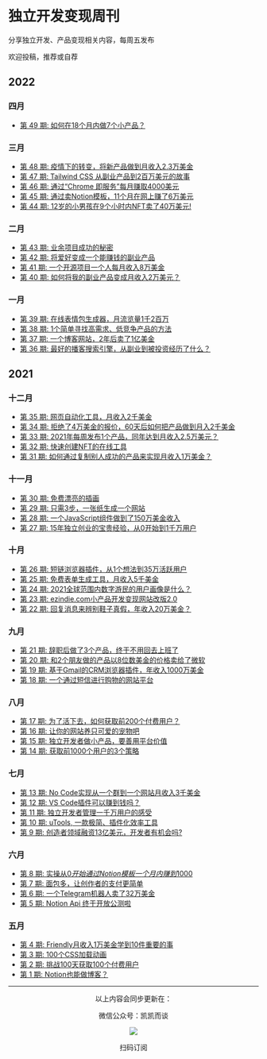 # 独立开发变现周刊
分享独立开发、产品变现相关内容，每周五发布

欢迎投稿，推荐或自荐

## 2022

### 四月

*  [第 49 期: 如何在18个月内做7个小产品？ ](https://github.com/ljinkai/weekly/blob/main/2022/issue-49.md) 

### 三月

*  [第 48 期: 疫情下的转变，将新产品做到月收入2.3万美金 ](https://github.com/ljinkai/weekly/blob/main/2022/issue-48.md) 
*  [第 47 期: Tailwind CSS 从副业产品到2百万美元的故事 ](https://github.com/ljinkai/weekly/blob/main/2022/issue-47.md) 
*  [第 46 期: 通过“Chrome 即服务”每月赚取4000美元 ](https://github.com/ljinkai/weekly/blob/main/2022/issue-46.md) 
*  [第 45 期: 通过卖Notion模板，11个月在网上赚了6万美元 ](https://github.com/ljinkai/weekly/blob/main/2022/issue-45.md) 
*  [第 44 期: 12岁的小男孩在9个小时内NFT卖了40万美元! ](https://github.com/ljinkai/weekly/blob/main/2022/issue-44.md) 

### 二月

*  [第 43 期: 业余项目成功的秘密 ](https://github.com/ljinkai/weekly/blob/main/2022/issue-43.md) 
*  [第 42 期: 将爱好变成一个能赚钱的副业产品 ](https://github.com/ljinkai/weekly/blob/main/2022/issue-42.md) 
*  [第 41 期: 一个开源项目一个人每月收入8万美金 ](https://github.com/ljinkai/weekly/blob/main/2022/issue-41.md) 
*  [第 40 期: 如何将我的副业产品变成月收入2万美元？ ](https://github.com/ljinkai/weekly/blob/main/2022/issue-40.md) 

### 一月

*  [第 39 期: 在线表情包生成器，月流览量1千2百万 ](https://github.com/ljinkai/weekly/blob/main/2022/issue-39.md) 
*  [第 38 期: 1个简单寻找高需求、低竞争产品的方法 ](https://github.com/ljinkai/weekly/blob/main/2022/issue-38.md) 
*  [第 37 期: 一个博客网站，2年后卖了1亿美金 ](https://github.com/ljinkai/weekly/blob/main/2022/issue-37.md) 
*  [第 36 期: 最好的播客搜索引擎，从副业到被投资经历了什么？ ](https://github.com/ljinkai/weekly/blob/main/2022/issue-36.md) 

## 2021

### 十二月

*  [第 35 期: 网页自动化工具，月收入2千美金 ](https://github.com/ljinkai/weekly/blob/main/2021/issue-35.md) 
*  [第 34 期: 拒绝了4万美金的报价，60天后如何把产品做到月入2千美金 ](https://github.com/ljinkai/weekly/blob/main/2021/issue-34.md) 
*  [第 33 期: 2021年每周发布1个产品，同年达到月收入2.5万美元？ ](https://github.com/ljinkai/weekly/blob/main/2021/issue-33.md) 
*  [第 32 期: 快速创建NFT的在线工具 ](https://github.com/ljinkai/weekly/blob/main/2021/issue-32.md) 
*  [第 31 期: 如何通过复制别人成功的产品来实现月收入1万美金？](https://github.com/ljinkai/weekly/blob/main/2021/issue-31.md) 

### 十一月

*  [第 30 期: 免费漂亮的插画](https://github.com/ljinkai/weekly/blob/main/2021/issue-30.md) 
*  [第 29 期: 只需3步，一张纸生成一个网站](https://github.com/ljinkai/weekly/blob/main/2021/issue-29.md) 
*  [第 28 期: 一个JavaScript组件做到了150万美金收入](https://github.com/ljinkai/weekly/blob/main/2021/issue-28.md) 
*  [第 27 期: 15年独立创业的宝贵经验，从0开始到1千万用户](https://github.com/ljinkai/weekly/blob/main/2021/issue-27.md) 

### 十月

*  [第 26 期: 短链浏览器插件，从1个想法到35万活跃用户](https://github.com/ljinkai/weekly/blob/main/2021/issue-26.md) 
*  [第 25 期: 免费表单生成工具，月收入5千美金](https://github.com/ljinkai/weekly/blob/main/2021/issue-25.md) 
*  [第 24 期: 2021全球范围内数字游民的用户画像是什么？](https://github.com/ljinkai/weekly/blob/main/2021/issue-24.md) 
*  [第 23 期: ezindie.com小产品开发变现网站改版2.0](https://github.com/ljinkai/weekly/blob/main/2021/issue-23.md) 
*  [第 22 期: 回复消息来辨别鞋子真假，年收入20万美金？](https://github.com/ljinkai/weekly/blob/main/2021/issue-22.md) 

### 九月

*  [第 21 期: 辞职后做了3个产品，终于不用回去上班了](https://github.com/ljinkai/weekly/blob/main/2021/issue-21.md) 
*  [第 20 期: 和2个朋友做的产品以8位数美金的价格卖给了微软](https://github.com/ljinkai/weekly/blob/main/2021/issue-20.md) 
*  [第 19 期: 基于Gmail的CRM浏览器插件，年收入1000万美金](https://github.com/ljinkai/weekly/blob/main/2021/issue-19.md) 
*  [第 18 期: 一个通过短信进行购物的网站平台](https://github.com/ljinkai/weekly/blob/main/2021/issue-18.md) 

### 八月

*  [第 17 期: 为了活下去，如何获取前200个付费用户？](https://github.com/ljinkai/weekly/blob/main/2021/issue-17.md) 
*  [第 16 期: 让你的网站养只可爱的宠物吧](https://github.com/ljinkai/weekly/blob/main/2021/issue-16.md) 
*  [第 15 期: 独立开发者做小产品，要善用平台价值](https://github.com/ljinkai/weekly/blob/main/2021/issue-15.md) 
*  [第 14 期: 获取前1000个用户的3个策略](https://github.com/ljinkai/weekly/blob/main/2021/issue-14.md) 

### 七月

*  [第 13 期: No Code实现从一个群到一个网站月收入3千美金](https://github.com/ljinkai/weekly/blob/main/2021/issue-13.md) 
*  [第 12 期: VS Code插件可以赚到钱吗？](https://github.com/ljinkai/weekly/blob/main/2021/issue-12.md) 
*  [第 11 期: 独立开发者管理一千万用户的感受](https://github.com/ljinkai/weekly/blob/main/2021/issue-11.md) 
*  [第 10 期: uTools, 一款极简、插件化效率工具](https://github.com/ljinkai/weekly/blob/main/2021/issue-10.md) 
*  [第 9 期: 创造者领域融资13亿美元，开发者有机会吗?](https://github.com/ljinkai/weekly/blob/main/2021/issue-9.md) 


### 六月

*  [第 8 期: 实操从$0开始通过Notion模板一个月内赚到$1000](https://github.com/ljinkai/weekly/blob/main/2021/issue-8.md) 
*  [第 7 期: 面包多，让创作者的支付更简单](https://github.com/ljinkai/weekly/blob/main/2021/issue-7.md) 
*  [第 6 期: 一个Telegram机器人卖了32万美金](https://github.com/ljinkai/weekly/blob/main/2021/issue-6.md) 
*  [第 5 期: Notion Api 终于开放公测啦](https://github.com/ljinkai/weekly/blob/main/2021/issue-5.md) 

### 五月

*  [第 4 期: Friendly月收入1万美金学到10件重要的事](https://github.com/ljinkai/weekly/blob/main/2021/issue-4.md) 
*  [第 3 期: 100个CSS加载动画](https://github.com/ljinkai/weekly/blob/main/2021/issue-3.md) 
*  [第 2 期: 挑战100天获取100个付费用户](https://github.com/ljinkai/weekly/blob/main/2021/issue-2.md) 
*  [第 1 期: Notion也能做博客？](https://github.com/ljinkai/weekly/blob/main/2021/issue-1.md) 

---
<center>
以上内容会同步更新在：


微信公众号：凯凯而谈


![](http://qiniu.gafata.com/2019-03-17-web-bear.jpg?imageView2/2/w/200)

扫码订阅
</center>